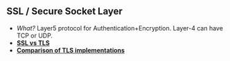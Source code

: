 ## SSL / Secure Socket Layer
- *What?* Layer5 protocol for Authentication+Encryption. Layer-4 can have TCP or UDP.
- **[SSL vs TLS](SSLvsTLS)**
- **[Comparison of TLS implementations](Comparison_of_TLS_Implementations)**
